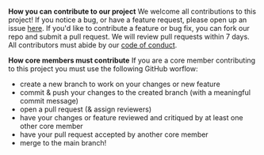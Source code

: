**How you can contribute to our project**
We welcome all contributions to this project!
If you notice a bug, or have a feature request,
please open up an issue [here](https://github.com/DSCI-310-2025/dsci-310-group-11/issues).
If you'd like to contribute a feature or bug fix,
you can fork our repo and submit a pull request.
We will review pull requests within 7 days.
All contributors must abide by our [code of conduct](CODE_OF_CONDUCT.md).

**How core members must contribute**
If you are a core member contributing to this project you must use the following GitHub worflow: 
- create a new branch to work on your changes or new feature
- commit & push your changes to the created branch (with a meaningful commit message)
- open a pull request (& assign reviewers)
- have your changes or feature reviewed and critiqued by at least one other core member
- have your pull request accepted by another core member 
- merge to the main branch! 